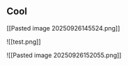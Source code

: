 ## Cool

<!-- [Pasted image 20250926145524.png](Pasted image 20250926145524.png) -->
[[Pasted image 20250926145524.png]]

![[test.png]]

![[Pasted image 20250926152055.png]]
